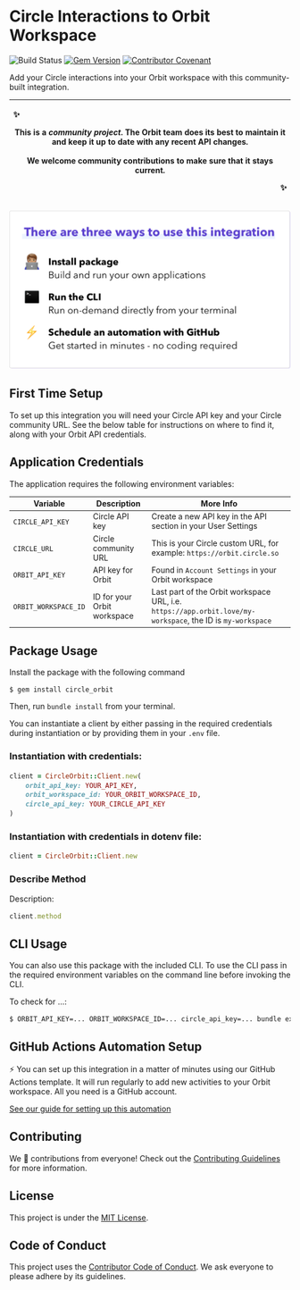 # Circle Interactions to Orbit Workspace

![Build Status](https://github.com/orbit-love/community-ruby-circle-orbit/workflows/CI/badge.svg)
[![Gem Version](https://badge.fury.io/rb/circle_orbit.svg)](https://badge.fury.io/rb/circle_orbit)
[![Contributor Covenant](https://img.shields.io/badge/Contributor%20Covenant-2.0-4baaaa.svg)](.github/CODE_OF_CONDUCT.md)

Add your Circle interactions into your Orbit workspace with this community-built integration.

<!-- Screenshot of activity here! -->

|<p align="left">:sparkles:</p> This is a *community project*. The Orbit team does its best to maintain it and keep it up to date with any recent API changes.<br/><br/>We welcome community contributions to make sure that it stays current. <p align="right">:sparkles:</p>|
|-----------------------------------------|

![There are three ways to use this integration. Install package - build and run your own applications. Run the CLI - run on-demand directly from your terminal. Schedule an automation with GitHub - get started in minutes - no coding required](readme-images/ways-to-use.png)

## First Time Setup

To set up this integration you will need your Circle API key and your Circle community URL. See the below table for instructions on where to find it, along with your Orbit API credentials.
## Application Credentials

The application requires the following environment variables:

| Variable | Description | More Info
|---|---|--|
| `CIRCLE_API_KEY` | Circle API key | Create a new API key in the API section in your User Settings
| `CIRCLE_URL`     | Circle community URL | This is your Circle custom URL, for example: `https://orbit.circle.so`
| `ORBIT_API_KEY` | API key for Orbit | Found in `Account Settings` in your Orbit workspace
| `ORBIT_WORKSPACE_ID` | ID for your Orbit workspace | Last part of the Orbit workspace URL, i.e. `https://app.orbit.love/my-workspace`, the ID is `my-workspace`

## Package Usage

Install the package with the following command

```
$ gem install circle_orbit
```

Then, run `bundle install` from your terminal.

You can instantiate a client by either passing in the required credentials during instantiation or by providing them in your `.env` file.

### Instantiation with credentials:

```ruby
client = CircleOrbit::Client.new(
    orbit_api_key: YOUR_API_KEY,
    orbit_workspace_id: YOUR_ORBIT_WORKSPACE_ID,
    circle_api_key: YOUR_CIRCLE_API_KEY
)
```

### Instantiation with credentials in dotenv file:

```ruby
client = CircleOrbit::Client.new
```
### Describe Method

Description:

```ruby
client.method
```
## CLI Usage

You can also use this package with the included CLI. To use the CLI pass in the required environment variables on the command line before invoking the CLI.

To check for ...:

```bash
$ ORBIT_API_KEY=... ORBIT_WORKSPACE_ID=... circle_api_key=... bundle exec circle_orbit --flag
```

## GitHub Actions Automation Setup

⚡ You can set up this integration in a matter of minutes using our GitHub Actions template. It will run regularly to add new activities to your Orbit workspace. All you need is a GitHub account.

[See our guide for setting up this automation](https://github.com/orbit-love/github-actions-templates/blob/main/Circle/README.md)

## Contributing

We 💜 contributions from everyone! Check out the [Contributing Guidelines](.github/CONTRIBUTING.md) for more information.

## License

This project is under the [MIT License](./LICENSE).

## Code of Conduct

This project uses the [Contributor Code of Conduct](.github/CODE_OF_CONDUCT.md). We ask everyone to please adhere by its guidelines.
